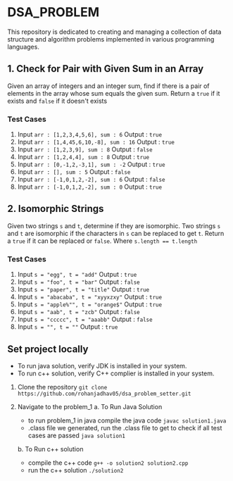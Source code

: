 # DSA_PROBLEM

This repository is dedicated to creating and managing a collection of data structure and algorithm problems implemented in various programming languages.


## 1. Check for Pair with Given Sum in an Array
  Given an array of integers and an integer sum, find if there is a pair of elements in the array whose sum equals the given sum. 
  Return a `true` if it exists and `false` if it doesn't exists

  ### Test Cases
  1. Input `arr : [1,2,3,4,5,6], sum : 6` Output : `true`
  2. Input `arr : [1,4,45,6,10,-8], sum : 16` Output : `true`
  3. Input `arr : [1,2,3,9], sum : 8` Output : `false`
  4. Input `arr : [1,2,4,4], sum : 8` Output : `true`
  5. Input `arr : [0,-1,2,-3,1], sum : -2` Output : `true`
  6. Input `arr : [], sum : 5` Output : `false`
  7. Input `arr : [-1,0,1,2,-2], sum : 6` Output : `false`
  8. Input `arr : [-1,0,1,2,-2], sum : 0` Output : `true`

## 2. Isomorphic Strings
  Given two strings `s` and `t`, determine if they are isomorphic. Two strings `s` and `t` are isomorphic if the characters in `s` can be replaced to get `t`. 
  Return a `true` if it can be replaced or `false`.
  Where `s.length == t.length`

  ### Test Cases
  1. Input `s = "egg", t = "add"` Output : `true`
  2. Input `s = "foo", t = "bar"` Output : `false`
  3. Input `s = "paper", t = "title"` Output : `true`
  4. Input `s = "abacaba", t = "xyyxzxy"` Output : `true`
  5. Input `s = "apple%"", t = "orange$"` Output : `true`
  6. Input `s = "aab", t = "zcb"` Output : `false`
  7. Input `s = "ccccc", t = "aaabb"` Output : `false`
  8. Input `s = "", t = ""` Output : `true`


 ## Set project locally

  - To run java solution, verify JDK is installed in your system.
  - To run c++ solution, verify C++ complier is installed in your system.
    
  1. Clone the repository
       `git clone https://github.com/rohanjadhav05/dsa_problem_setter.git`

  2. Navigate to the problem_1
     a. To Run Java Solution
       - to run problem_1 in java compile the java code
           `javac solution1.java`
       - .class file we generated, run the .class file to get to check if all test cases are passed
           `java solution1`

     b. To Run c++ solution
       - compile the c++ code
         `g++ -o solution2 solution2.cpp`
       - run the c++ solution
         `./solution2`
     
